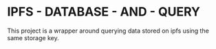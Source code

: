 # IPFS - DATABASE - AND - QUERY 

This project is a wrapper around querying data stored on ipfs using the same storage key. 
